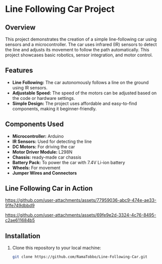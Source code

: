 # Line Following Car Project

## Overview

This project demonstrates the creation of a simple line-following car using sensors and a microcontroller. The car uses infrared (IR) sensors to detect the line and adjusts its movement to follow the path automatically. This project showcases basic robotics, sensor integration, and motor control.

## Features

- **Line Following:** The car autonomously follows a line on the ground using IR sensors.
- **Adjustable Speed:** The speed of the motors can be adjusted based on the code or hardware settings.
- **Simple Design:** The project uses affordable and easy-to-find components, making it beginner-friendly.

## Components Used

- **Microcontroller:** Arduino 
- **IR Sensors:** Used for detecting the line 
- **DC Motors:** For driving the car
- **Motor Driver Module:**  L298N 
- **Chassis:**  ready-made car chassis
- **Battery Pack:** To power the car with 7.4V Li-ion battery
- **Wheels:** For movement
- **Jumper Wires and Connectors**

## Line Following Car in Action



https://github.com/user-attachments/assets/77959036-abc9-474e-ae33-91fe749dbbd9

https://github.com/user-attachments/assets/69fe9e2d-3324-4c76-8495-c2ae611684b5



## Installation

1. Clone this repository to your local machine:
   ```bash
   git clone https://github.com/RamaTobbo/Line-Following-Car.git

